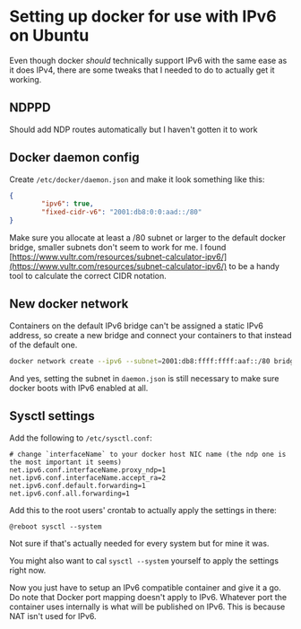 # Setting up docker for use with IPv6 on Ubuntu
Even though docker _should_ technically support IPv6 with the same ease as it does IPv4, there are some tweaks that I needed to do to actually get it working.

## NDPPD
  Should add NDP routes automatically but I haven't gotten it to work
 
## Docker daemon config
  Create `/etc/docker/daemon.json` and make it look something like this:
```json
{
        "ipv6": true,
        "fixed-cidr-v6": "2001:db8:0:0:aad::/80"
}
```
Make sure you allocate at least a /80 subnet or larger to the default docker bridge, smaller subnets don't seem to work for me.
I found [https://www.vultr.com/resources/subnet-calculator-ipv6/](https://www.vultr.com/resources/subnet-calculator-ipv6/) to be a handy tool to calculate the correct CIDR notation.
 
## New docker network
  Containers on the default IPv6 bridge can't be assigned a static IPv6 address, so create a new bridge and connect your containers to that instead of the default one.
  
  ```sh
  docker network create --ipv6 --subnet=2001:db8:ffff:ffff:aaf::/80 bridge6
  ```
  
  And yes, setting the subnet in `daemon.json` is still necessary to make sure docker boots with IPv6 enabled at all.
 
## Sysctl settings


Add the following to `/etc/sysctl.conf`:

```
# change `interfaceName` to your docker host NIC name (the ndp one is the most important it seems)
net.ipv6.conf.interfaceName.proxy_ndp=1
net.ipv6.conf.interfaceName.accept_ra=2
net.ipv6.conf.default.forwarding=1
net.ipv6.conf.all.forwarding=1
```
Add this to the root users' crontab to actually apply the settings in there:
```
@reboot sysctl --system
```
Not sure if that's actually needed for every system but for mine it was.

You might also want to cal `sysctl --system` yourself to apply the settings right now.

Now you just have to setup an IPv6 compatible container and give it a go. Do note that Docker port mapping doesn't apply to IPv6. Whatever port the container uses internally is what will be published on IPv6. This is because NAT isn't used for IPv6.
